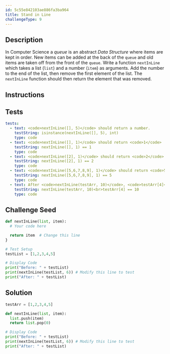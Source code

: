 ```yaml
---
id: 5c55e842103ae886fa3ba964
title: Stand in Line
challengeType: 9
---
```


## Description
<section id='description'>
In Computer Science a <dfn>queue</dfn> is an abstract <dfn>Data Structure</dfn> where items are kept in order. New items can be added at the back of the <code>queue</code> and old items are taken off from the front of the <code>queue</code>.
Write a function <code>nextInLine</code> which takes a list (<code>list</code>) and a number (<code>item</code>) as arguments.
Add the number to the end of the list, then remove the first element of the list.
The <code>nextInLine</code> function should then return the element that was removed.
</section>

## Instructions
<section id='instructions'>

</section>

## Tests
<section id='tests'>

```yml
tests:
  - text: <code>nextInLine([], 5)</code> should return a number.
    testString: isinstance(nextInLine([], 5), int)
    type: code
  - text: <code>nextInLine([], 1)</code> should return <code>1</code>
    testString: nextInLine([], 1) == 1
    type: code
  - text: <code>nextInLine([2], 1)</code> should return <code>2</code>
    testString: nextInLine([2], 1) == 2
    type: code
  - text: <code>nextInLine([5,6,7,8,9], 1)</code> should return <code>5</code>
    testString: nextInLine([5,6,7,8,9], 1) == 5
    type: code
  - text: After <code>nextInLine(testArr, 10)</code>, <code>testArr[4]</code> should be <code>10</code>
    testString: nextInLine(testArr, 10)<br>testArr[4] == 10
    type: code

```

</section>

## Challenge Seed
<section id='challengeSeed'>

<div id='py-seed'>

```python
def nextInLine(list, item):
  # Your code here

  return item  # Change this line
}

# Test Setup
testList = [1,2,3,4,5]

# Display Code
print("Before: " + testList)
print(nextInLine(testList, 6)) # Modify this line to test
print("After: " + testList)
```

</div>

</section>

## Solution
<section id='solution'>


```python
testArr = [1,2,3,4,5]

def nextInLine(list, item):
  list.push(item)
  return list.pop(0)

# Display Code
print("Before: " + testList)
print(nextInLine(testList, 6)) # Modify this line to test
print("After: " + testList)
```

</section>
